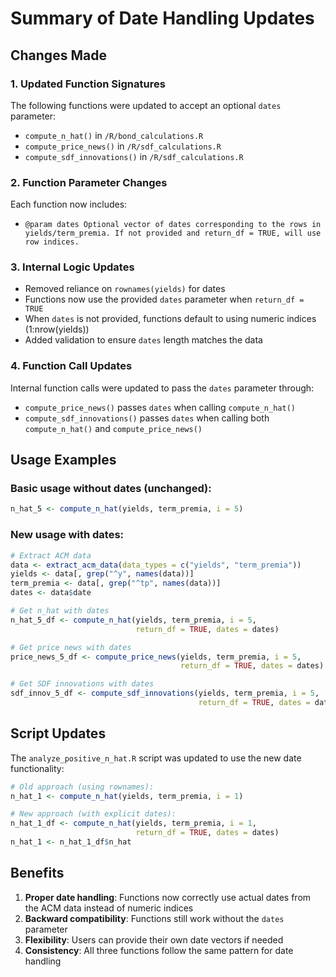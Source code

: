 # Summary of Date Handling Updates

## Changes Made

### 1. Updated Function Signatures

The following functions were updated to accept an optional `dates` parameter:

- `compute_n_hat()` in `/R/bond_calculations.R`
- `compute_price_news()` in `/R/sdf_calculations.R`
- `compute_sdf_innovations()` in `/R/sdf_calculations.R`

### 2. Function Parameter Changes

Each function now includes:
- `@param dates Optional vector of dates corresponding to the rows in yields/term_premia. If not provided and return_df = TRUE, will use row indices.`

### 3. Internal Logic Updates

- Removed reliance on `rownames(yields)` for dates
- Functions now use the provided `dates` parameter when `return_df = TRUE`
- When `dates` is not provided, functions default to using numeric indices (1:nrow(yields))
- Added validation to ensure `dates` length matches the data

### 4. Function Call Updates

Internal function calls were updated to pass the `dates` parameter through:
- `compute_price_news()` passes `dates` when calling `compute_n_hat()`
- `compute_sdf_innovations()` passes `dates` when calling both `compute_n_hat()` and `compute_price_news()`

## Usage Examples

### Basic usage without dates (unchanged):
```r
n_hat_5 <- compute_n_hat(yields, term_premia, i = 5)
```

### New usage with dates:
```r
# Extract ACM data
data <- extract_acm_data(data_types = c("yields", "term_premia"))
yields <- data[, grep("^y", names(data))]
term_premia <- data[, grep("^tp", names(data))]
dates <- data$date

# Get n_hat with dates
n_hat_5_df <- compute_n_hat(yields, term_premia, i = 5,
                            return_df = TRUE, dates = dates)

# Get price news with dates
price_news_5_df <- compute_price_news(yields, term_premia, i = 5,
                                      return_df = TRUE, dates = dates)

# Get SDF innovations with dates
sdf_innov_5_df <- compute_sdf_innovations(yields, term_premia, i = 5,
                                          return_df = TRUE, dates = dates)
```

## Script Updates

The `analyze_positive_n_hat.R` script was updated to use the new date functionality:
```r
# Old approach (using rownames):
n_hat_1 <- compute_n_hat(yields, term_premia, i = 1)

# New approach (with explicit dates):
n_hat_1_df <- compute_n_hat(yields, term_premia, i = 1,
                            return_df = TRUE, dates = dates)
n_hat_1 <- n_hat_1_df$n_hat
```

## Benefits

1. **Proper date handling**: Functions now correctly use actual dates from the ACM data instead of numeric indices
2. **Backward compatibility**: Functions still work without the `dates` parameter
3. **Flexibility**: Users can provide their own date vectors if needed
4. **Consistency**: All three functions follow the same pattern for date handling
